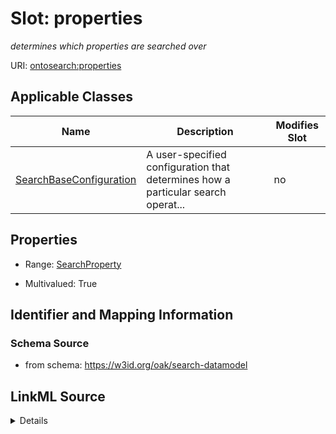 

# Slot: properties


_determines which properties are searched over_



URI: [ontosearch:properties](https://w3id.org/oak/search-datamodel/properties)



<!-- no inheritance hierarchy -->





## Applicable Classes

| Name | Description | Modifies Slot |
| --- | --- | --- |
| [SearchBaseConfiguration](SearchBaseConfiguration.md) | A user-specified configuration that determines how a particular search operat... |  no  |







## Properties

* Range: [SearchProperty](SearchProperty.md)

* Multivalued: True





## Identifier and Mapping Information







### Schema Source


* from schema: https://w3id.org/oak/search-datamodel




## LinkML Source

<details>
```yaml
name: properties
description: determines which properties are searched over
from_schema: https://w3id.org/oak/search-datamodel
rank: 1000
multivalued: true
alias: properties
owner: SearchBaseConfiguration
domain_of:
- SearchBaseConfiguration
range: SearchProperty

```
</details>